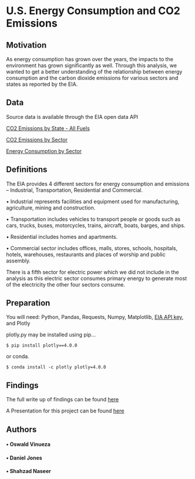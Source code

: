 # U.S. Energy Consumption and CO2 Emissions
  
## Motivation

As energy consumption has grown over the years, the impacts to the environment has grown significantly as well. Through this analysis, we wanted to get a better understanding of the relationship between energy consumption and the carbon dioxide emissions for various sectors and states as reported by the EIA.
  
## Data
Source data is available through the EIA open data API

[CO2 Emissions by State - All Fuels](https://www.eia.gov/opendata/qb.php?category=2251663)

[CO2 Emissions by Sector](https://www.eia.gov/opendata/qb.php?category=711236)

[Energy Consumption by Sector](https://www.eia.gov/opendata/qb.php?category=711226)
    
## Definitions
The EIA provides 4 different sectors for energy consumption and emissions – Industrial, Transportation, Residential and Commercial. 

•	Industrial represents facilities and equipment used for manufacturing, agriculture, mining and construction.

•	Transportation includes vehicles to transport people or goods such as cars, trucks, buses, motorcycles, trains, aircraft, boats, barges, and ships.

•	Residential includes homes and apartments.

•	Commercial sector includes offices, malls, stores, schools, hospitals, hotels, warehouses, restaurants and places of worship and public assembly.

There is a fifth sector for electric power which we did not include in the analysis as this electric sector consumes primary energy to generate most of the electricity the other four sectors consume. 
  
## Preparation
You will need: Python, Pandas, Requests, Numpy, Matplotlib, [EIA API key](https://www.eia.gov/opendata/register.php), and Plotly

plotly.py may be installed using pip...

`$ pip install plotly==4.0.0`

or conda.

`$ conda install -c plotly plotly=4.0.0`

## Findings
The full write up of findings can be found [here](https://github.com/DanielMJones2005/Project-1/blob/master/US%20Energy%20Consumption%20and%20CO2%20Emissions%20Write%20Up%20Final.docx)

A Presentation for this project can be found [here](https://github.com/DanielMJones2005/Project-1/blob/master/20190729%20Energizers_Project_1_Presentation.v2.pptx)

## Authors
  
#### • Oswald Vinueza

#### • Daniel Jones

#### • Shahzad Naseer
